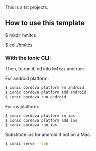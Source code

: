 This is a tst projects.

## How to use this template

$ mkdir hmltcs

$ cd ./hmltcs

### With the Ionic CLI:

Then, to run it, cd into `hmltcs` and run:

For android platform:

```bash
$ ionic cordova platform rm android
$ ionic cordova platform add android
$ ionic cordova run android
```

For ios platform:

```bash
$ ionic cordova platform rm ios
$ ionic cordova platform add ios
$ ionic cordova run ios
```

Substitute ios for android if not on a Mac.

```bash
$ ionic serve --lab
```

